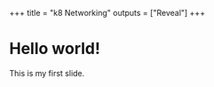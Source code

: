 +++
    title = "k8 Networking"
    outputs = ["Reveal"]
+++

# Hello world!

This is my first slide.
